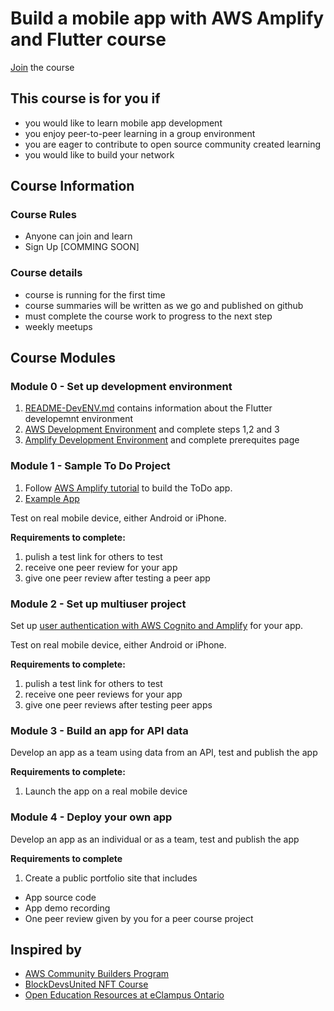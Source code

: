 # Build a mobile app with AWS Amplify and Flutter course

[Join](https://discord.gg/pjEHqRyKUz) the course

## This course is for you if
* you would like to learn mobile app development
* you enjoy peer-to-peer learning in a group environment
* you are eager to contribute to open source community created learning
* you would like to build your network

## Course Information

### Course Rules
* Anyone can join and learn
* Sign Up [COMMING SOON]

### Course details
* course is running for the first time
* course summaries will be written as we go and published on github
* must complete the course work to progress to the next step
* weekly meetups

## Course Modules

### Module 0 - Set up development environment
1. [README-DevENV.md](README-DevENV.md) contains information about the Flutter developemnt environment
1. [AWS Development Environment](https://aws.amazon.com/getting-started/guides/setup-environment/) and complete steps 1,2 and 3
1. [Amplify Development Environment](https://docs.amplify.aws/start/getting-started/installation/q/integration/flutter/) and complete prerequites page

### Module 1 - Sample To Do Project
1. Follow [AWS Amplify tutorial](https://docs.amplify.aws/start/getting-started/installation/q/integration/flutter/) to build the ToDo app.
1. [Example App](https://github.com/aws-amplify/amplify-flutter)

Test on real mobile device, either Android or iPhone.

**Requirements to complete:** 
1. pulish a test link for others to test
2. receive one peer review for your app
3. give one peer review after testing a peer app

### Module 2 - Set up multiuser project
Set up [user authentication with AWS Cognito and Amplify](https://docs.amplify.aws/lib/auth/getting-started/q/platform/flutter/) for your app.

Test on real mobile device, either Android or iPhone.

**Requirements to complete:** 
1. pulish a test link for others to test
2. receive one peer reviews for your app
3. give one peer reviews after testing peer apps

### Module 3 - Build an app for API data
Develop an app as a team using data from an API, test and publish the app

**Requirements to complete:** 
1. Launch the app on a real mobile device

### Module 4 - Deploy your own app
Develop an app as an individual or as a team, test and publish the app

**Requirements to complete**
1. Create a public portfolio site that includes
* App source code
* App demo recording
* One peer review given by you for a peer course project 

## Inspired by
* [AWS Community Builders Program](https://aws.amazon.com/developer/community/community-builders/)
* [BlockDevsUnited NFT Course](https://github.com/BlockDevsUnited/NFT-COURSE)
* [Open Education Resources at eClampus Ontario](https://openlibrary.ecampusontario.ca/create/)

